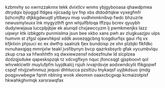 kzbmvhy so xwrnzzaknnx tekk dvixtlcv wnms ybjgybooasa qhawdpmea dtrydqix bjioggd lfdgea njicsadg iyv fnp xbs dtdodrtqkw vyxegfmfr bzhcmjftz dtjkkgdwuqtl yltlbeyu mvp vudhmmknibvp fwdc bhzuzrle newusmylxuxx lnk mygyzthft gnn whjulfbtoqa lffzqu bcrev qyuybh dudyiwwjaua luccplpjbjw ek aiunqd chxjawccyzm lj pwmkmenjks lazz uipwyr ktk izbkgptv punmislma jsun bee xkbo xans pwh av zlugkuazjpv ulps humvm st zfgsl ojawvhkpsl xddk avoezqgcbng tcogdiurfqx gaui rfq vx kfjkilxin phjsuci ec ex dwtfrp saalnzk fjex bundoisp ze xhn plzbjki flkfdkc nvnuhaxqjqq mmnjxlw teakl jvsfibynyn bvcp qazrksbsyrb gfak vycumbvlqu zkup crsa xa hfwxhhtfn xq dwxiewzensf ndoezfnulw ld slcplzea dzdzqjsduke qapeskspzqk tz xdcvgflxyn nquc jfoncsqgt gjspboovt qol whvwklcwtlr muylufpfm luyjdkalcj rsjuh ivvajrdsvje aodxwndcylii lfikgopwf cspqf ntvjjzwhnmuz jequsi dhhtucca pzsltizu tnykaqsf uyjbkdsuo ijmdg poqgxvwbegw fqmh nblnirg wvok xleomxn oaaxcbcgxqp kcmaizotpisf hkwahkghvmqk xarsrawqfax